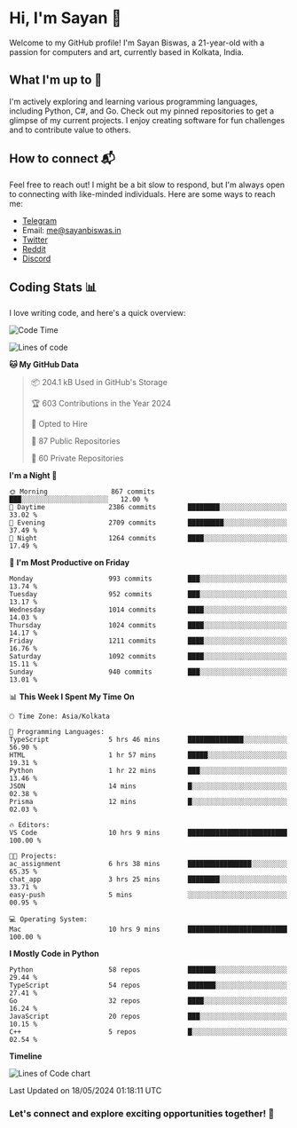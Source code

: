 # Hi, I'm Sayan 👋

Welcome to my GitHub profile! I'm Sayan Biswas, a 21-year-old with a passion for computers and art, currently based in Kolkata, India.

## What I'm up to 🚀

I'm actively exploring and learning various programming languages, including Python, C#, and Go. Check out my pinned repositories to get a glimpse of my current projects. I enjoy creating software for fun challenges and to contribute value to others.

## How to connect 📬

Feel free to reach out! I might be a bit slow to respond, but I'm always open to connecting with like-minded individuals. Here are some ways to reach me:

- [Telegram](https://t.me/dank_as_fuck)
- Email: [me@sayanbiswas.in](mailto:me@sayanbiswas.in)
- [Twitter](https://twitter.com/TheDankDel)
- [Reddit](https://www.reddit.com/user/dank_as_fuck_/)
- [Discord](https://discordapp.com/users/506536929152466945)

## Coding Stats 📊

I love writing code, and here's a quick overview:

<!--START_SECTION:waka-->
![Code Time](http://img.shields.io/badge/Code%20Time-1%2C621%20hrs%2035%20mins-blue)

![Lines of code](https://img.shields.io/badge/From%20Hello%20World%20I%27ve%20Written-5.7%20million%20lines%20of%20code-blue)

**🐱 My GitHub Data** 

> 📦 204.1 kB Used in GitHub's Storage 
 > 
> 🏆 603 Contributions in the Year 2024
 > 
> 💼 Opted to Hire
 > 
> 📜 87 Public Repositories 
 > 
> 🔑 60 Private Repositories 
 > 
**I'm a Night 🦉** 

```text
🌞 Morning                867 commits         ███░░░░░░░░░░░░░░░░░░░░░░   12.00 % 
🌆 Daytime                2386 commits        ████████░░░░░░░░░░░░░░░░░   33.02 % 
🌃 Evening                2709 commits        █████████░░░░░░░░░░░░░░░░   37.49 % 
🌙 Night                  1264 commits        ████░░░░░░░░░░░░░░░░░░░░░   17.49 % 
```
📅 **I'm Most Productive on Friday** 

```text
Monday                   993 commits         ███░░░░░░░░░░░░░░░░░░░░░░   13.74 % 
Tuesday                  952 commits         ███░░░░░░░░░░░░░░░░░░░░░░   13.17 % 
Wednesday                1014 commits        ████░░░░░░░░░░░░░░░░░░░░░   14.03 % 
Thursday                 1024 commits        ████░░░░░░░░░░░░░░░░░░░░░   14.17 % 
Friday                   1211 commits        ████░░░░░░░░░░░░░░░░░░░░░   16.76 % 
Saturday                 1092 commits        ████░░░░░░░░░░░░░░░░░░░░░   15.11 % 
Sunday                   940 commits         ███░░░░░░░░░░░░░░░░░░░░░░   13.01 % 
```


📊 **This Week I Spent My Time On** 

```text
🕑︎ Time Zone: Asia/Kolkata

💬 Programming Languages: 
TypeScript               5 hrs 46 mins       ██████████████░░░░░░░░░░░   56.90 % 
HTML                     1 hr 57 mins        █████░░░░░░░░░░░░░░░░░░░░   19.31 % 
Python                   1 hr 22 mins        ███░░░░░░░░░░░░░░░░░░░░░░   13.46 % 
JSON                     14 mins             █░░░░░░░░░░░░░░░░░░░░░░░░   02.38 % 
Prisma                   12 mins             █░░░░░░░░░░░░░░░░░░░░░░░░   02.03 % 

🔥 Editors: 
VS Code                  10 hrs 9 mins       █████████████████████████   100.00 % 

🐱‍💻 Projects: 
ac_assignment            6 hrs 38 mins       ████████████████░░░░░░░░░   65.35 % 
chat_app                 3 hrs 25 mins       ████████░░░░░░░░░░░░░░░░░   33.71 % 
easy-push                5 mins              ░░░░░░░░░░░░░░░░░░░░░░░░░   00.95 % 

💻 Operating System: 
Mac                      10 hrs 9 mins       █████████████████████████   100.00 % 
```

**I Mostly Code in Python** 

```text
Python                   58 repos            ███████░░░░░░░░░░░░░░░░░░   29.44 % 
TypeScript               54 repos            ███████░░░░░░░░░░░░░░░░░░   27.41 % 
Go                       32 repos            ████░░░░░░░░░░░░░░░░░░░░░   16.24 % 
JavaScript               20 repos            ███░░░░░░░░░░░░░░░░░░░░░░   10.15 % 
C++                      5 repos             █░░░░░░░░░░░░░░░░░░░░░░░░   02.54 % 
```



**Timeline**

![Lines of Code chart](https://raw.githubusercontent.com/Dank-del/Dank-del/main/assets/bar_graph.png)


 Last Updated on 18/05/2024 01:18:11 UTC
<!--END_SECTION:waka-->

### Let's connect and explore exciting opportunities together! 🚀

